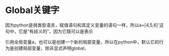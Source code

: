 # Global关键字



因为python是弱类型语言，赋值语句和其定义变量的语句一样，所以a=[4,5,6]'这句中，它是“有歧义的“，因为它既可以是表示

引用全局变量a，也可以是创建一个新的局部变量，所以在python中，默认它的行为是创建局部变量，除非显式声明global，